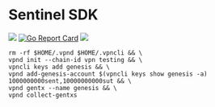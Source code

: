 # Sentinel SDK

[![](https://img.shields.io/github/release-pre/ironman0x7b2/sentinel-sdk.svg?style=flat)](https://github.com/ironman0x7b2/sentinel-sdk/releases/latest)
[![Go Report Card](https://goreportcard.com/badge/github.com/ironman0x7b2/sentinel-sdk)](https://goreportcard.com/report/github.com/ironman0x7b2/sentinel-sdk)
[![](https://tokei.rs/b1/github/ironman0x7b2/sentinel-sdk)](https://github.com/ironman0x7b2/sentinel-sdk)

```
rm -rf $HOME/.vpnd $HOME/.vpncli && \
vpnd init --chain-id vpn testing && \
vpncli keys add genesis && \
vpnd add-genesis-account $(vpncli keys show genesis -a) 1000000000sent,10000000000sut && \
vpnd gentx --name genesis && \
vpnd collect-gentxs
```
